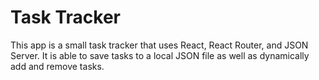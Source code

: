 # Task Tracker
This app is a small task tracker that uses React, React Router, and JSON Server. It is able to save tasks to a local JSON file as well as dynamically add and remove tasks.